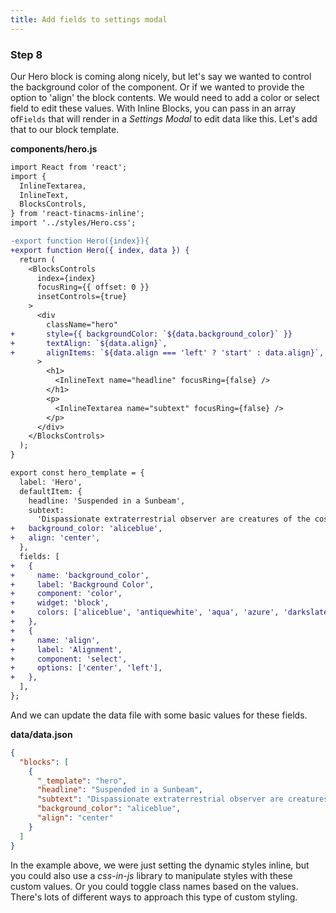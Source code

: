 ```yaml
---
title: Add fields to settings modal
---
```


### Step 8

Our Hero block is coming along nicely, but let's say we wanted to control the background color of the component. Or if we wanted to provide the option to 'align' the block contents. We would need to add a color or select field to edit these values. With Inline Blocks, you can pass in an array of`Fields` that will render in a _Settings Modal_ to edit data like this. Let's add that to our block template.

**components/hero.js**

```diff
import React from 'react';
import {
  InlineTextarea,
  InlineText,
  BlocksControls,
} from 'react-tinacms-inline';
import '../styles/Hero.css';

-export function Hero({index}){
+export function Hero({ index, data }) {
  return (
    <BlocksControls
      index={index}
      focusRing={{ offset: 0 }}
      insetControls={true}
    >
      <div
        className="hero"
+       style={{ backgroundColor: `${data.background_color}` }}
+       textAlign: `${data.align}`,
+       alignItems: `${data.align === 'left' ? 'start' : data.align}`,
      >
        <h1>
          <InlineText name="headline" focusRing={false} />
        </h1>
        <p>
          <InlineTextarea name="subtext" focusRing={false} />
        </p>
      </div>
    </BlocksControls>
  );
}

export const hero_template = {
  label: 'Hero',
  defaultItem: {
    headline: 'Suspended in a Sunbeam',
    subtext:
      'Dispassionate extraterrestrial observer are creatures of the cosmos courage of our questions.',
+   background_color: 'aliceblue',
+   align: 'center',
  },
  fields: [
+   {
+     name: 'background_color',
+     label: 'Background Color',
+     component: 'color',
+     widget: 'block',
+     colors: ['aliceblue', 'antiquewhite', 'aqua', 'azure', 'darkslategray'],
+   },
+   {
+     name: 'align',
+     label: 'Alignment',
+     component: 'select',
+     options: ['center', 'left'],
+   },
  ],
};
```

And we can update the data file with some basic values for these fields.

**data/data.json**

```json
{
  "blocks": [
    {
      "_template": "hero",
      "headline": "Suspended in a Sunbeam",
      "subtext": "Dispassionate extraterrestrial observer are creatures of the cosmos courage of our questions inconspicuous motes of rock and gas a mote of dust suspended in a sunbeam great turbulent clouds.",
      "background_color": "aliceblue",
      "align": "center"
    }
  ]
}
```

In the example above, we were just setting the dynamic styles inline, but you could also use a _css-in-js_ library to manipulate styles with these custom values. Or you could toggle class names based on the values. There's lots of different ways to approach this type of custom styling.

<!-- *Note:* the color field is pretty janky with the settings modal. We either need to fix it or use another example. -->
